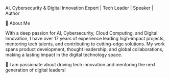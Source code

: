 AI, Cybersecurity & Digital Innovation Expert | Tech Leader | Speaker | Author

🔹 About Me

With a deep passion for AI, Cybersecurity, Cloud Computing, and Digital Innovation, I have over 17 years of experience leading high-impact projects, mentoring tech talents, and contributing to cutting-edge solutions. My work spans product development, thought leadership, and global collaborations, making a lasting impact in the digital technology space.

🚀 I am passionate about driving tech innovation and mentoring the next generation of digital leaders!
